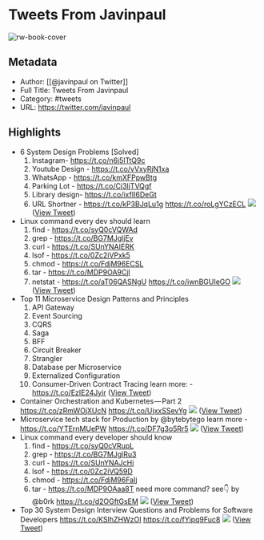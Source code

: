 # Tweets From Javinpaul

![rw-book-cover](https://pbs.twimg.com/profile_images/1114805556370231296/TJSKV7LD.png)

## Metadata
- Author: [[@javinpaul on Twitter]]
- Full Title: Tweets From Javinpaul
- Category: #tweets
- URL: https://twitter.com/javinpaul

## Highlights
- 6 System Design Problems [Solved]
  1. Instagram- https://t.co/n6j5ITtQ9c
  2. Youtube Design - https://t.co/vVxyRjN1xa
  3. WhatsApp - https://t.co/kmXFPpwBtg
  4. Parking Lot - https://t.co/Cj3ljTVQgf
  5. Library design- https://t.co/ixfII6DeGt
  6. URL Shortner - https://t.co/kP3BJqLu1g https://t.co/roLgYCzECL
  ![](https://pbs.twimg.com/media/Fc6jUOYaMAASX1Q.png) ([View Tweet](https://twitter.com/javinpaul/status/1571373525218529280))
- Linux command every dev should learn
  1. find - https://t.co/syQ0cVQWAd
  2. grep - https://t.co/BG7MJgljEv
  3. curl - https://t.co/SUnYNAIERK
  4. lsof - https://t.co/0Zc2iVPxk5
  5. chmod - https://t.co/FdjM96ECSL
  6. tar - https://t.co/MDP9OA9Cjl
  9. netstat - https://t.co/aT06QASNgU https://t.co/iwnBGUIeGO
  ![](https://pbs.twimg.com/media/FdzNTP2WAAQddxZ.jpg) ([View Tweet](https://twitter.com/javinpaul/status/1575359701822365698))
- Top 11 Microservice Design Patterns and Principles
  1. API Gateway
  2. Event Sourcing
  3. CQRS
  4. Saga
  5. BFF
  6. Circuit Breaker
  7. Strangler
  1. Database per Microservice
  9. Externalized Configuration
  11. Consumer-Driven Contract Tracing
  learn more: - https://t.co/EzIE24Jyir ([View Tweet](https://twitter.com/javinpaul/status/1576450058412761088))
- Container Orchestration and Kubernetes — Part 2 https://t.co/zRmWOjXUcN https://t.co/UjxxSSevYg
  ![](https://pbs.twimg.com/media/Fd1Z6ZcWYAAWP1k.png) ([View Tweet](https://twitter.com/javinpaul/status/1575514308087525376))
- Microservice tech stack for Production by @bytebytego 
  learn more - https://t.co/YTErnMUePW https://t.co/DF7g3o5Rr5
  ![](https://pbs.twimg.com/media/Fk0ShTWagAQmsaD.jpg) ([View Tweet](https://twitter.com/javinpaul/status/1606961605908271106))
- Linux command every developer should know
  1. find - https://t.co/syQ0cVRupL
  2. grep - https://t.co/BG7MJglRu3
  3. curl - https://t.co/SUnYNAJcHi
  4. lsof - https://t.co/0Zc2iVQ59D
  5. chmod - https://t.co/FdjM96FaIj
  6. tar - https://t.co/MDP9OAaa8T
  need more command? see👇 by @b0rk https://t.co/d2OGftGsEM
  ![](https://pbs.twimg.com/media/FlchLfXagAA6u4P.jpg) ([View Tweet](https://twitter.com/javinpaul/status/1609793004956692480))
- Top 30 System Design Interview Questions and Problems for Software Developers https://t.co/KSIhZHWzOI https://t.co/fYipq9Fuc8
  ![](https://pbs.twimg.com/media/Fm6bL5_WAAEmP0f.jpg) ([View Tweet](https://twitter.com/javinpaul/status/1616399947963793409))
